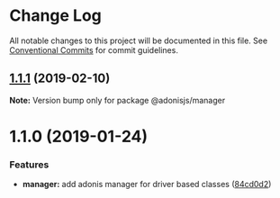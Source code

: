 # Change Log

All notable changes to this project will be documented in this file.
See [Conventional Commits](https://conventionalcommits.org) for commit guidelines.

## [1.1.1](https://github.com/adonisjs/adonis-framework/tree/master/packages/manager/compare/@adonisjs/manager@1.1.0...@adonisjs/manager@1.1.1) (2019-02-10)

**Note:** Version bump only for package @adonisjs/manager





# 1.1.0 (2019-01-24)


### Features

* **manager:** add adonis manager for driver based classes ([84cd0d2](https://github.com/adonisjs/adonis-framework/tree/master/packages/manager/commit/84cd0d2))
